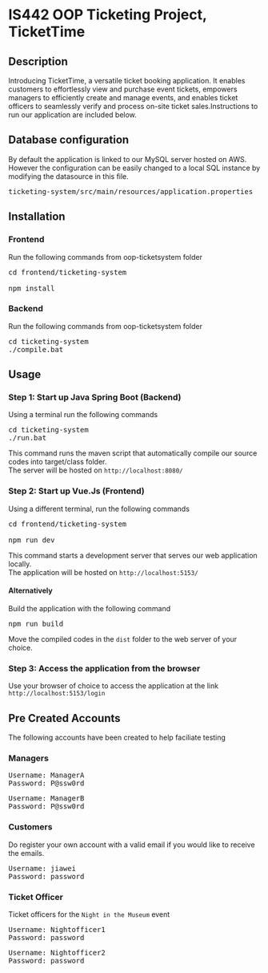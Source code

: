 # IS442 OOP Ticketing Project, TicketTime

## Description
Introducing TicketTime, a versatile ticket booking application. It enables customers to effortlessly view and purchase event tickets, empowers managers to efficiently create and manage events, and enables ticket officers to seamlessly verify and process on-site ticket sales.Instructions to run our application are included below.  

## Database configuration
By default the application is linked to our MySQL server hosted on AWS. However the configuration can be easily changed to a local SQL instance by modifying the datasource in this file.
<pre>
ticketing-system/src/main/resources/application.properties
</pre>

## Installation
### Frontend
Run the following commands from oop-ticketsystem folder
<pre>
cd frontend/ticketing-system <br>
npm install
</pre>

### Backend
Run the following commands from oop-ticketsystem folder
<pre>
cd ticketing-system
./compile.bat
</pre>

## Usage 
### Step 1: Start up Java Spring Boot (Backend)
Using a terminal run the following commands
<pre>
cd ticketing-system 
./run.bat
</pre>
This command runs the maven script that automatically compile our source codes into target/class folder.<br>
The server will be hosted on `http://localhost:8080/`

### Step 2: Start up Vue.Js (Frontend)
Using a different terminal, run the following commands
<pre>
cd frontend/ticketing-system <br>
npm run dev 
</pre>

This command starts a development server that serves our web application locally.<br>
The application will be hosted on `http://localhost:5153/`

#### Alternatively
Build the application with the following command
<pre>
npm run build 
</pre>
Move the compiled codes in the `dist` folder to the web server of your choice.

### Step 3: Access the application from the browser
Use your browser of choice to access the application at the link `http://localhost:5153/login`

## Pre Created Accounts
The following accounts have been created to help faciliate testing
### Managers
<pre>
Username: ManagerA
Password: P@ssw0rd
</pre>
<pre>
Username: ManagerB
Password: P@ssw0rd
</pre>

### Customers
Do register your own account with a valid email if you would like to receive the emails.
<pre>
Username: jiawei
Password: password
</pre>

### Ticket Officer
Ticket officers for the `Night in the Museum` event
<pre>
Username: Nightofficer1
Password: password
</pre>
<pre>
Username: Nightofficer2
Password: password
</pre>



